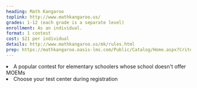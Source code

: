 ```yaml
---
heading: Math Kangaroo
toplink: http://www.mathkangaroo.us/
grades: 1-12 (each grade is a separate level)
enrollment: As an individual.
format: 1 contest
cost: $21 per individual
details: http://www.mathkangaroo.us/mk/rules.html
prep: https://mathkangaroo.oasis-lms.com/Public/Catalog/Home.aspx?Criteria=8&tab=2
---
```


<li>A popular contest for elementary schoolers whose school doesn't offer MOEMs</li>
<li>Choose your test center during registration</li>